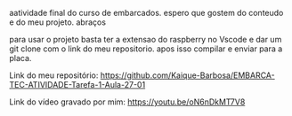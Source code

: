 aatividade final do curso de embarcados. espero que gostem do conteudo e do meu projeto. abraços

para usar o projeto basta ter a extensao do raspberry no Vscode e dar um git clone com o link do meu repositorio. apos isso compilar e enviar para a placa.

Link do meu repositório:
https://github.com/Kaique-Barbosa/EMBARCA-TEC-ATIVIDADE-Tarefa-1-Aula-27-01


Link do vídeo gravado por mim:
https://youtu.be/oN6nDkMT7V8
